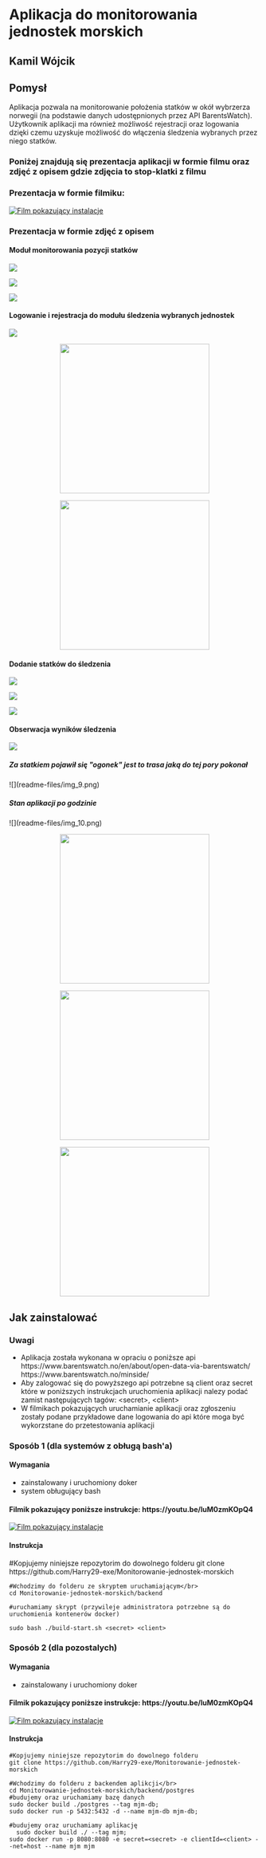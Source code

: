 <h1>Aplikacja do monitorowania jednostek morskich</h1>
<h2>Kamil Wójcik</h2>
<h2>Pomysł</h2>
  <span>
    Aplikacja pozwala na monitorowanie położenia statków w okół wybrzerza norwegii (na podstawie danych udostępnionych przez API BarentsWatch). Użytkownik aplikacji ma również możliwość rejestracji oraz logowania dzięki czemu uzyskuje możliwość do włączenia śledzenia wybranych przez niego statków.
  </span>

  <h3>Poniżej znajdują się prezentacja aplikacji w formie filmu oraz zdjęć z opisem gdzie zdjęcia to stop-klatki z filmu</h3>
  <h3>Prezentacja w formie filmiku:</h3>
  
  [![Film pokazujący instalacje](https://img.youtube.com/vi/BK5z3Z429Fk/0.jpg)](https://www.youtube.com/watch?v=BK5z3Z429Fk)
  <h3>Prezentacja w formie zdjęć z opisem</h3>
  <h4>Moduł monitorowania pozycji statków</h4>

  ![](readme-files/1.png)

  ![](readme-files/2.png)

  ![](readme-files/img.png)

  <h4>Logowanie i rejestracja do modułu śledzenia wybranych jednostek</h4>

  ![](readme-files/img_1.png)

  <p align="center">
    <img src="https://github.com/Harry29-exe/Monitorowanie-jednostek-morskich/blob/master/readme-files/img_2.png?raw=true" width="300px" alt="">
  </p>

  <p align="center">
    <img src="https://github.com/Harry29-exe/Monitorowanie-jednostek-morskich/blob/master/readme-files/img_3.png?raw=true" width="300px" alt="">
  </p>

  <h4>Dodanie statków do śledzenia</h4>

  ![](readme-files/img_4.png)

  ![](readme-files/img_5.png)
  
  ![](readme-files/img_7.png)

  <h4>Obserwacja wyników śledzenia</h4>

  ![](readme-files/img_8.png)
  <h5>Za statkiem pojawił się "ogonek" jest to trasa jaką do tej pory pokonał</h5>
  ![](readme-files/img_9.png)

  <h5>Stan aplikacji po godzinie</h5>
  ![](readme-files/img_10.png)
  <p align="center">
    <img src="https://github.com/Harry29-exe/Monitorowanie-jednostek-morskich/blob/master/readme-files/img_11.png?raw=true" width="300px" alt="">
  </p>
  <p align="center">
    <img src="https://github.com/Harry29-exe/Monitorowanie-jednostek-morskich/blob/master/readme-files/img_12.png?raw=true" width="300px" alt="">
  </p>
  <p align="center">
    <img src="https://github.com/Harry29-exe/Monitorowanie-jednostek-morskich/blob/master/readme-files/img_13.png?raw=true" width="300px" alt="">
  </p>

<h2>Jak zainstalować</h2>
  <h3>Uwagi</h3>
    <ul>
      <li>Aplikacja została wykonana w opraciu o poniższe api 
        </br>https://www.barentswatch.no/en/about/open-data-via-barentswatch/
        </br>https://www.barentswatch.no/minside/
      </li>
      <li>
        Aby zalogować się do powyższego api potrzebne są client oraz secret które w poniższych instrukcjach uruchomienia aplikacji nalezy podać
        zamist następujących tagów: &lt;secret>, &lt;client>
      </li>
      <li>
        W filmikach pokazujących uruchamianie aplikacji oraz zgłoszeniu zostały podane przykładowe dane
        logowania do api które moga być wykorzstane do przetestowania aplikacji
      </li>
    </ul>
  <h3>Sposób 1 (dla systemów z obługą bash'a)</h3>
  <h4>Wymagania</h4>
  <ul>
    <li>zainstalowany i uruchomiony doker</li>
    <li>system obługujący bash</li>
  </ul>
  <h4>Filmik pokazujący poniższe instrukcje: https://youtu.be/luM0zmKOpQ4</h4>
  
   [![Film pokazujący instalacje](https://img.youtube.com/vi/luM0zmKOpQ4/0.jpg)](https://www.youtube.com/watch?v=luM0zmKOpQ4)
  <h4>Instrukcja</h4>
  <span>
    #Kopjujemy niniejsze repozytorim do dowolnego folderu
    git clone https://github.com/Harry29-exe/Monitorowanie-jednostek-morskich

    #Wchodzimy do folderu ze skryptem uruchamiającym</br>
    cd Monitorowanie-jednostek-morskich/backend

    #uruchamiamy skrypt (przywileje administratora potrzebne są do uruchomienia kontenerów docker)

    sudo bash ./build-start.sh <secret> <client>
  </span>
  <h4></h4>
  
  <h3>Sposób 2 (dla pozostalych)</h3>
  <h4>Wymagania</h4>
  <ul>
    <li>zainstalowany i uruchomiony doker</li>
  </ul>
  <h4>Filmik pokazujący poniższe instrukcje: https://youtu.be/luM0zmKOpQ4</h4>
  
   [![Film pokazujący instalacje](https://img.youtube.com/vi/CKhZpAm48Kg/0.jpg)](https://www.youtube.com/watch?v=CKhZpAm48Kg)
  <h4>Instrukcja</h4>
  <span>

    #Kopjujemy niniejsze repozytorim do dowolnego folderu
    git clone https://github.com/Harry29-exe/Monitorowanie-jednostek-morskich
  
    #Wchodzimy do folderu z backendem aplikcji</br>
    cd Monitorowanie-jednostek-morskich/backend/postgres
    #budujemy oraz uruchamiamy bazę danych
    sudo docker build ./postgres --tag mjm-db;
    sudo docker run -p 5432:5432 -d --name mjm-db mjm-db;
    
    #budujemy oraz uruchamiamy aplikację
      sudo docker build ./ --tag mjm;
    sudo docker run -p 8080:8080 -e secret=<secret> -e clientId=<client> --net=host --name mjm mjm

  </span>
  
  
